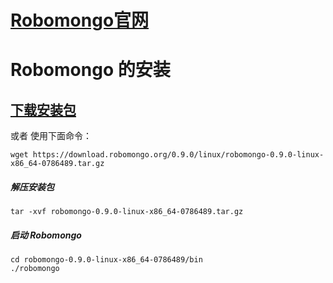 # [Robomongo官网](https://github.com/Zhennan-Ren/Mongodb/new/master)  

# Robomongo 的安装

## [下载安装包](https://download.robomongo.org/0.9.0/linux/robomongo-0.9.0-linux-x86_64-0786489.tar.gz)
或者 使用下面命令：
```
wget https://download.robomongo.org/0.9.0/linux/robomongo-0.9.0-linux-x86_64-0786489.tar.gz
```

##### 解压安装包
```
tar -xvf robomongo-0.9.0-linux-x86_64-0786489.tar.gz
```
##### 启动 Robomongo
```
cd robomongo-0.9.0-linux-x86_64-0786489/bin
./robomongo

```
